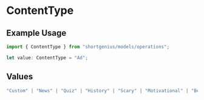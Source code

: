 # ContentType

## Example Usage

```typescript
import { ContentType } from "shortgenius/models/operations";

let value: ContentType = "Ad";
```

## Values

```typescript
"Custom" | "News" | "Quiz" | "History" | "Scary" | "Motivational" | "Bedtime" | "FunFacts" | "LifeTips" | "ELI5" | "Philosophy" | "Ad"
```